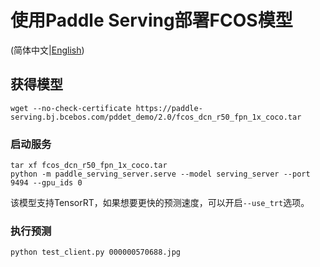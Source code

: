 # 使用Paddle Serving部署FCOS模型

(简体中文|[English](./README.md))

## 获得模型
```
wget --no-check-certificate https://paddle-serving.bj.bcebos.com/pddet_demo/2.0/fcos_dcn_r50_fpn_1x_coco.tar
```


### 启动服务
```
tar xf fcos_dcn_r50_fpn_1x_coco.tar
python -m paddle_serving_server.serve --model serving_server --port 9494 --gpu_ids 0
```

该模型支持TensorRT，如果想要更快的预测速度，可以开启`--use_trt`选项。

### 执行预测
```
python test_client.py 000000570688.jpg
```
